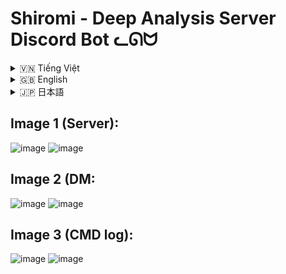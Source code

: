 # Shiromi - Deep Analysis Server Discord Bot ᓚᘏᗢ

<!-- Vietnamese -->
<details>
<summary>🇻🇳 Tiếng Việt</summary>

## Giới thiệu

**Shiromi** là một bot Discord mạnh mẽ được thiết kế để thực hiện quét và phân tích sâu dữ liệu hoạt động của một server Discord. Bot thu thập thông tin chi tiết về tin nhắn, hoạt động của thành viên, việc sử dụng emoji/sticker, vai trò, kênh, luồng và nhiều hơn nữa. Kết quả phân tích được trình bày dưới dạng các báo cáo embeds trực quan trong Discord, file xuất CSV/JSON, và báo cáo DM cá nhân hóa cho thành viên.

Ngoài ra, Shiromi có khả năng lưu trữ dữ liệu quét vào cơ sở dữ liệu PostgreSQL, cho phép tra cứu và hiển thị thông tin qua một giao diện web (nếu được tích hợp).

Giao diện để tra cứu kết quả thành viên sau khi quét: 
--> Check: https://github.com/Rin1809/Shiromi-searchweb

**Các chức năng chính:**

*   **Quét Toàn Diện:** Thu thập dữ liệu từ tất cả các kênh text, voice (chat), và luồng (bao gồm cả luồng lưu trữ nếu có quyền).
*   **Phân Tích Hoạt Động:** Đếm tin nhắn, link, ảnh, emoji, sticker, lượt nhắc, trả lời, reaction (đã lọc) của từng thành viên và toàn server.
*   **Thống Kê Phụ Trợ:** Lấy thông tin boosters, kênh voice/stage, invites, webhooks, integrations, thành viên lâu năm nhất, và phân tích audit log (ví dụ: theo dõi lượt cấp role, tạo thread).
*   **Báo Cáo Đa Dạng:**
    *   **Embeds Discord:** Hiển thị các bảng xếp hạng và thống kê trực tiếp trong kênh Discord được chỉ định.
    *   **Xuất File:** Tạo file CSV và JSON chi tiết cho các mục dữ liệu khác nhau. (Đang thi công)
    *   **DM Cá Nhân:** Gửi báo cáo tóm tắt hoạt động và thành tích cá nhân cho từng thành viên (dựa trên role cấu hình hoặc cho admin ở chế độ test).
*   **Lưu Trữ Database:** Lưu kết quả quét và dữ liệu người dùng vào PostgreSQL để có thể truy cập qua web.
*   **Logging Chi Tiết:** Ghi log quá trình quét vào một thread Discord riêng biệt để dễ theo dõi.
*   **Tùy Biến Cao:** Nhiều tùy chọn cấu hình qua file `.env` (ví dụ: loại trừ category, theo dõi role cụ thể, ID sticker/emoji, kênh báo cáo).
*   **Hỗ Trợ Proxy Bot:** Có thể hoạt động như một bot worker, nhận lệnh từ một bot proxy chính (ví dụ: Mizuki).

## Tính năng

*   **Phân tích Server:**
    *   Thông tin chung server (owner, ngày tạo, boost, số lượng kênh/role/emoji/sticker).
    *   Thống kê quét (số kênh/luồng đã xử lý, tổng tin nhắn, tổng reaction đã lọc, thời gian quét).
    *   Bảng xếp hạng hoạt động kênh text và voice (chat).
    *   "Giờ Vàng" và "Giờ Âm" của server và các kênh/luồng.
    *   Top emoji/sticker được sử dụng nhiều/ít nhất server.
    *   Emoji server không được sử dụng.
*   **Phân tích Thành viên:**
    *   Bảng xếp hạng người dùng hoạt động nhiều/ít nhất (tin nhắn, link, ảnh, emoji server, sticker, mention gửi/nhận, trả lời, reaction gửi/nhận, số kênh hoạt động, thời gian hoạt động).
    *   Bảng xếp hạng người mời nhiều nhất (theo lượt dùng invite).
    *   Bảng xếp hạng booster "bền bỉ" nhất.
    *   Bảng xếp hạng thành viên lâu năm nhất.
    *   Bảng xếp hạng người tạo thread nhiều/ít nhất.
    *   Theo dõi và xếp hạng lượt nhận các role đặc biệt (từ Audit Log).
*   **Tìm Kiếm Từ Khóa:**
    *   Tìm kiếm các từ khóa cụ thể trong tin nhắn.
    *   Thống kê tổng số lần xuất hiện, top kênh/luồng và top user theo từ khóa.
*   **Xuất Dữ Liệu:** (Đang thi công)
    *   File CSV chi tiết cho thông tin server, kênh/luồng, hoạt động người dùng, roles, boosters, invites, webhooks, integrations, audit logs, và các bảng xếp hạng.
    *   File JSON tổng hợp toàn bộ dữ liệu quét.
*   **Báo Cáo DM Cá Nhân:**
    *   Tóm tắt hoạt động cá nhân (tin nhắn, nội dung gửi, tương tác, thời gian hoạt động, phạm vi hoạt động).
    *   Top items cá nhân (emoji, sticker).
    *   "Giờ Vàng" cá nhân.
    *   Thành tích và vị trí trong các bảng xếp hạng của server.
    *   Lời cảm ơn và ảnh cá nhân hóa cho các role đặc biệt (booster, người đóng góp).
*   **Kỹ thuật:**
    *   Sử dụng `asyncio` và `asyncpg` cho các hoạt động bất đồng bộ và tương tác database hiệu quả.
    *   Logging chi tiết lên console (sử dụng `rich`) và thread Discord.
    *   Cấu hình intents Discord linh hoạt.
    *   Quản lý lỗi và cooldown cho lệnh.
    *   Hỗ trợ PROXY_BOT_ID để nhận lệnh từ bot khác.

## Điều kiện tiên quyết

1.  **Python:** Phiên bản 3.8 trở lên.
2.  **Git:** Để tải mã nguồn.
3.  **PostgreSQL Server:** Một instance PostgreSQL đang chạy và có thể truy cập.
4.  (Tùy chọn) Một bot Discord khác để làm PROXY_BOT_ID nếu bạn muốn sử dụng tính năng này.

## Cài đặt

1.  **Tải mã nguồn:**
    ```bash
    git clone https://github.com/Rin1809/Shiromi
    cd Shiromi
    ```

2.  **Tạo môi trường ảo (khuyến nghị):**
    ```bash
    python -m venv venv
    # Windows
    venv\Scripts\activate
    # Linux/macOS
    source venv/bin/activate
    ```

3.  **Cài đặt thư viện:**
    ```bash
    pip install -r requirements.txt
    ```

## Cấu hình

1.  **Sao chép file `.env_example.md` thành `.env`:**
    ```bash
    # Windows
    copy .env_example.md .env
    # Linux/macOS
    cp .env_example.md .env
    ```

2.  **Chỉnh sửa file `.env` với các thông tin của bạn:**
    *   `DISCORD_TOKEN`: Token của bot discord của bạn.
    *   `DATABASE_URL`: Chuỗi kết nối đến PostgreSQL của bạn (ví dụ: `postgresql://user:password@host:port/database`).
    *   `ADMIN_USER_ID`: ID người dùng Discord của chủ sở hữu bot (quan trọng cho quyền `is_owner()`).
    *   `PROXY_BOT_ID` (Tùy chọn): ID của bot proxy (ví dụ: Mizuki) nếu bạn muốn Shiromi nhận lệnh từ bot đó.
    *   `BOT_NAME`: Tên bot sẽ hiển thị trong một số tin nhắn.
    *   `COMMAND_PREFIX`: Tiền tố lệnh (ví dụ: `Shi`).
    *   `EXCLUDED_CATEGORY_IDS` (Tùy chọn): Danh sách ID category cần loại trừ khỏi quét, cách nhau bởi dấu phẩy.
    *   `FINAL_STICKER_ID`, `INTERMEDIATE_STICKER_ID`, `LEAST_STICKER_ID`, `MOST_STICKER_ID` (Tùy chọn): ID các sticker sẽ được gửi ở các giai đoạn khác nhau của báo cáo.
    *   `WEBSITE_BASE_URL` (Tùy chọn): URL gốc của trang web hiển thị dữ liệu quét (nếu có).
    *   `REPORT_CHANNEL_ID` (Tùy chọn): ID kênh Discord để gửi báo cáo embeds công khai. Nếu không đặt, sẽ gửi vào kênh gốc nơi lệnh được gọi.
    *   `FINAL_DM_EMOJI` (Tùy chọn): Emoji gửi cuối mỗi DM cá nhân.
    *   `TRACKED_ROLE_GRANT_IDS` (Tùy chọn): ID các role cần theo dõi lượt cấp qua Audit Log.
    *   `DM_REPORT_RECIPIENT_ROLE_ID` (Tùy chọn): ID của role mà thành viên có role này sẽ nhận DM báo cáo.
    *   `BOOSTER_THANKYOU_ROLE_IDS` (Tùy chọn): ID các role (booster, đóng góp) để gửi lời cảm ơn đặc biệt và ảnh cá nhân hóa trong DM.
    *   `ADMIN_ROLE_IDS_FILTER` (Tùy chọn): ID các role admin khác (ngoài quyền Administrator của server) cần lọc khỏi một số BXH.
    *   `REACTION_UNICODE_EXCEPTIONS` (Tùy chọn): Danh sách emoji Unicode được phép xuất hiện trong BXH reaction (ngoài emoji của server).
    *   `ENABLE_REACTION_SCAN` (Tùy chọn): Đặt là `true` để bật quét reaction (có thể làm chậm quá trình quét).
    *   `MAX_CONCURRENT_CHANNEL_SCANS` (Tùy chọn): Số kênh/luồng quét đồng thời tối đa (mặc định là 5).

3.  **Cấu hình ảnh cá nhân hóa cho DM (Tùy chọn):**
    *   Chỉnh sửa file `quy_toc_anh.json`.
    *   Thêm các cặp `"USER_ID": "IMAGE_URL"` cho những người dùng có `BOOSTER_THANKYOU_ROLE_IDS` mà bạn muốn họ nhận ảnh riêng trong DM.

## Chạy Bot

Sau khi cài đặt và cấu hình:
```bash
python bot.py
```
Bot sẽ kết nối tới Discord và sẵn sàng nhận lệnh.

## Sử dụng Lệnh

Các lệnh chính được gọi qua tiền tố đã cấu hình (ví dụ: `Shi`).

*   **Chế độ Test (Gửi DM cho Admin):**
    *   `[prefix]romi [export_csv=True/False] [export_json=True/False] [keywords=từ khóa1,từ khóa2]`
    *   Ví dụ: `Shiromi export_csv=True keywords=chào,tạm biệt`
    *   Mặc định: `export_csv=False`, `export_json=False`, không tìm keywords.
    *   Báo cáo DM cá nhân sẽ được gửi đến `ADMIN_USER_ID` đã cấu hình.
*   **Chế độ Bình Thường (Gửi DM cho Role Cấu Hình):**
    *   `Shiromi`
    *   Báo cáo DM cá nhân sẽ được gửi đến những người dùng có `DM_REPORT_RECIPIENT_ROLE_ID`.
*   **Kiểm tra Bot:**
    *   `[prefix]ping_shiromi`
    *   Kiểm tra xem bot có phản hồi không và hiển thị độ trễ.

**Lưu ý về PROXY_BOT_ID:**
Nếu `PROXY_BOT_ID` được cấu hình, bot đó có thể gọi lệnh của Shiromi bằng cách gửi tin nhắn bắt đầu trực tiếp bằng tên lệnh (không cần tiền tố `COMMAND_PREFIX` của Shiromi). Ví dụ, nếu bot proxy gửi `romi`, Shiromi sẽ hiểu và thực thi.

## Cấu trúc thư mục

```
Shiromi/
├── .git/
├── __pycache__/
├── bot_core/
│   ├── __init__.py
│   ├── events.py
│   ├── setup.py
├── cogs/
│   ├── deep_scan_helpers/
│   │   ├── __init__.py
│   │   ├── data_processing.py
│   │   ├── dm_sender.py
│   │   ├── export_generation.py
│   │   ├── finalization.py
│   │   ├── init_scan.py
│   │   ├── report_generation.py
│   │   ├── scan_channels.py
│   ├── __init__.py
│   ├── deep_scan_cog.py
├── moitruongao/ (Môi trường ảo Python, vd: venv)
├── reporting/
│   ├── __init__.py
│   ├── csv_writer.py
│   ├── embeds_analysis.py
│   ├── embeds_dm.py
│   ├── embeds_guild.py
│   ├── embeds_items.py
│   ├── embeds_user.py
│   ├── json_writer.py
├── .env                    # Đặt .env ở đây, biến môi trường (QUAN TRỌNG, BÍ MẬT)
├── .env_example.md         # File ví dụ cho .env
├── .gitignore
├── bot.py                  # File chạy bot chính
├── config.py               # Tải và quản lý cấu hình
├── database.py             # Tương tác với cơ sở dữ liệu PostgreSQL
├── discord_logging.py      # Gửi log lên thread Discord
├── quy_toc_anh.json        # Mapping ảnh cá nhân cho DM
├── README.md               # File bạn đang đọc
├── requirements.txt        # Danh sách thư viện Python
├── scanner.py              # (Trống - có thể dành cho chức năng tương lai)
└── utils.py                # Các hàm tiện ích chung
```

## Lưu ý Quan trọng

*   **Quyền Bot:** Shiromi cần nhiều quyền Discord để hoạt động đầy đủ (bao gồm các Privileged Intents như Guild Members, Message Content, và các quyền server như View Audit Log, Manage Server, Read Message History, Create Public Threads, Embed Links, Attach Files). Đảm bảo bot có đủ quyền trên Developer Portal và trong server.
*   **Cơ sở dữ liệu:** Kết nối và thiết lập bảng PostgreSQL là bắt buộc. Bot sẽ không hoạt động nếu không có database.
*   **Tài nguyên:** Quá trình quét sâu có thể tốn thời gian và tài nguyên (CPU, RAM, API rate limit của Discord), đặc biệt trên các server lớn hoặc khi bật quét reaction.
*   **API Rate Limits:** Bot cố gắng xử lý rate limit của Discord, nhưng với các server cực lớn, việc quét có thể bị gián đoạn.
*   **Bảo mật PROXY_BOT_ID:** Nếu sử dụng, đảm bảo rằng chỉ bot proxy đáng tin cậy mới có ID đó, vì nó có thể thực thi các lệnh mạnh mẽ của Shiromi.

</details>

<!-- English -->
<details>
<summary>🇬🇧 English</summary>

## Introduction

**Shiromi** is a powerful Discord bot designed to perform in-depth scans and analysis of a Discord server's activity data. It collects detailed information about messages, member activity, emoji/sticker usage, roles, channels, threads, and much more. The analysis results are presented as visually appealing embed reports in Discord, CSV/JSON export files, and personalized DM reports for members.

Additionally, Shiromi can store scan data in a PostgreSQL database, enabling data retrieval and display through a web interface (if integrated).

Web interface to search for user's data after all :
---> Check : https://github.com/Rin1809/Shiromi-searchweb

**Main functionalities:**

*   **Comprehensive Scanning:** Collects data from all text channels, voice channels (chat), and threads (including archived threads if permissions allow).
*   **Activity Analysis:** Counts messages, links, images, emojis, stickers, mentions, replies, and (filtered) reactions for each member and the entire server.
*   **Auxiliary Statistics:** Fetches information on boosters, voice/stage channels, invites, webhooks, integrations, oldest members, and analyzes audit logs (e.g., tracking role grants, thread creations).
*   **Diverse Reporting:**
    *   **Discord Embeds:** Displays leaderboards and statistics directly in a designated Discord channel.
    *   **File Exports:** Generates detailed CSV and JSON files for various data categories. (Working on it)
    *   **Personalized DMs:** Sends summary reports of individual activity and achievements to members (based on configured roles or to an admin in test mode).
*   **Database Storage:** Saves scan results and user data to PostgreSQL for potential web-based access.
*   **Detailed Logging:** Logs the scanning process to a separate Discord thread for easy monitoring.
*   **Highly Configurable:** Many customization options via the `.env` file (e.g., exclude categories, track specific roles, sticker/emoji IDs, report channel).
*   **Proxy Bot Support:** Can function as a worker bot, receiving commands from a main proxy bot (e.g., Mizuki).

## Features

*   **Server Analysis:**
    *   General server information (owner, creation date, boost level, counts of channels/roles/emojis/stickers).
    *   Scan summary (processed channels/threads, total messages, total filtered reactions, scan duration).
    *   Activity leaderboards for text and voice (chat) channels.
    *   Server and channel/thread "Golden Hours" (most active) and "Umbra Hours" (least active).
    *   Top most/least used server emojis/stickers.
    *   Unused server emojis.
*   **Member Analysis:**
    *   Leaderboards for most/least active users (messages, links, images, server emojis, stickers, mentions sent/received, replies, reactions sent/received, distinct channels active in, activity span).
    *   Top inviters leaderboard (by invite uses).
    *   "Most Enduring" booster leaderboard.
    *   Oldest members leaderboard.
    *   Most/least thread creators leaderboard.
    *   Tracking and ranking of grants for special roles (from Audit Log).
*   **Keyword Search:**
    *   Search for specific keywords in messages.
    *   Statistics on total occurrences, top channels/threads, and top users by keyword.
*   **Data Export:**
    *   Detailed CSV files for server info, channels/threads, user activity, roles, boosters, invites, webhooks, integrations, audit logs, and leaderboards.
    *   Comprehensive JSON file of all scanned data.
*   **Personalized DM Reports:**
    *   Summary of personal activity (messages, content sent, interactions, activity time, scope of activity).
    *   Top personal items (emojis, stickers).
    *   Personal "Golden Hour."
    *   Achievements and server ranking positions.
    *   Personalized thank-you messages and images for special roles (boosters, contributors).
*   **Technical:**
    *   Uses `asyncio` and `asyncpg` for efficient asynchronous operations and database interaction.
    *   Detailed logging to console (using `rich`) and a Discord thread.
    *   Flexible Discord intents configuration.
    *   Error handling and command cooldowns.
    *   Supports `PROXY_BOT_ID` for receiving commands from another bot.

## Prerequisites

1.  **Python:** Version 3.8 or higher.
2.  **Git:** To clone the source code.
3.  **PostgreSQL Server:** A running and accessible PostgreSQL instance.
4.  (Optional) Another Discord bot to act as `PROXY_BOT_ID` if you wish to use this feature.

## Installation

1.  **Clone the repository:**
    ```bash
    git clone https://github.com/Rin1809/Shiromi
    cd Shiromi
    ```

2.  **Create a virtual environment (recommended):**
    ```bash
    python -m venv venv
    # Windows
    venv\Scripts\activate
    # Linux/macOS
    source venv/bin/activate
    ```

3.  **Install dependencies:**
    ```bash
    pip install -r requirements.txt
    ```

## Configuration

1.  **Copy `.env_example.md` to `.env`:**
    ```bash
    # Windows
    copy .env_example.md .env
    # Linux/macOS
    cp .env_example.md .env
    ```

2.  **Edit the `.env` file with your information:**
    *   `DISCORD_TOKEN`: Your discord bot's token.
    *   `DATABASE_URL`: Connection string for your PostgreSQL (e.g., `postgresql://user:password@host:port/database`).
    *   `ADMIN_USER_ID`: Your Discord user ID (important for `is_owner()` permissions).
    *   `PROXY_BOT_ID` (Optional): ID of the proxy bot (e.g., Mizuki) if you want Shiromi to accept commands from it.
    *   `BOT_NAME`: Bot's name to be displayed in some messages.
    *   `COMMAND_PREFIX`: Command prefix (e.g., `Shi`).
    *   `EXCLUDED_CATEGORY_IDS` (Optional): Comma-separated list of category IDs to exclude from scans.
    *   `FINAL_STICKER_ID`, `INTERMEDIATE_STICKER_ID`, `LEAST_STICKER_ID`, `MOST_STICKER_ID` (Optional): IDs of stickers to be sent at different reporting stages.
    *   `WEBSITE_BASE_URL` (Optional): Base URL of the website displaying scan data (if any).
    *   `REPORT_CHANNEL_ID` (Optional): Discord channel ID to send public embed reports. If not set, reports are sent to the channel where the command was invoked.
    *   `FINAL_DM_EMOJI` (Optional): Emoji sent at the end of each personalized DM.
    *   `TRACKED_ROLE_GRANT_IDS` (Optional): Role IDs to track grants for via Audit Log.
    *   `DM_REPORT_RECIPIENT_ROLE_ID` (Optional): ID of the role whose members will receive DM reports.
    *   `BOOSTER_THANKYOU_ROLE_IDS` (Optional): Role IDs (boosters, contributors) to send special thank-you messages and personalized images in DMs.
    *   `ADMIN_ROLE_IDS_FILTER` (Optional): Other admin role IDs (besides server Administrator permission) to filter from some leaderboards.
    *   `REACTION_UNICODE_EXCEPTIONS` (Optional): List of Unicode emojis allowed in reaction leaderboards (besides server emojis).
    *   `ENABLE_REACTION_SCAN` (Optional): Set to `true` to enable reaction scanning (can slow down scans).
    *   `MAX_CONCURRENT_CHANNEL_SCANS` (Optional): Maximum number of channels/threads to scan concurrently (default is 5).

3.  **Configure personalized DM images (Optional):**
    *   Edit the `quy_toc_anh.json` file.
    *   Add `"USER_ID": "IMAGE_URL"` pairs for users with `BOOSTER_THANKYOU_ROLE_IDS` whom you want to receive custom images in their DMs.

## Running the Bot

After installation and configuration:
```bash
python bot.py
```
The bot will connect to Discord and be ready to receive commands.

## Using Commands

Main commands are invoked using the configured prefix (e.g., `Shi`).

*   **Test Mode (Sends DMs to Admin):**
    *   `[prefix]romi`
    *   Example: `Shiromi export_csv=True keywords=hello,goodbye`
    *   Defaults: `export_csv=False`, `export_json=False`, no keywords.
    *   Personalized DM reports will be sent to the configured `ADMIN_USER_ID`.
*   **Normal Mode (Sends DMs to Configured Role):**
    *   `Shiromi`
    *   Personalized DM reports will be sent to users with the `DM_REPORT_RECIPIENT_ROLE_ID`.
*   **Bot Check:**
    *   `[prefix]ping_shiromi`
    *   Checks if the bot is responsive and shows latency.

**Note on PROXY_BOT_ID:**
If `PROXY_BOT_ID` is configured, that bot can invoke Shiromi's commands by sending a message starting directly with the command name (no need for Shiromi's `COMMAND_PREFIX`). For example, if the proxy bot sends `romi`, Shiromi will understand and execute it.

## Folder Structure

```
Shiromi/
├── .git/
├── __pycache__/
├── bot_core/
│   ├── __init__.py
│   ├── events.py
│   ├── setup.py
├── cogs/
│   ├── deep_scan_helpers/
│   │   ├── __init__.py
│   │   ├── data_processing.py
│   │   ├── dm_sender.py
│   │   ├── export_generation.py
│   │   ├── finalization.py
│   │   ├── init_scan.py
│   │   ├── report_generation.py
│   │   ├── scan_channels.py
│   ├── __init__.py
│   ├── deep_scan_cog.py
├── moitruongao/ (Python virtual environment, e.g., venv)
├── reporting/
│   ├── __init__.py
│   ├── csv_writer.py
│   ├── embeds_analysis.py
│   ├── embeds_dm.py
│   ├── embeds_guild.py
│   ├── embeds_items.py
│   ├── embeds_user.py
│   ├── json_writer.py
├── .env                    # set it here, Environment variables (IMPORTANT, SECRET)
├── .env_example.md         # Example file for .env
├── .gitignore
├── bot.py                  # Main bot execution file
├── config.py               # Loads and manages configuration
├── database.py             # Interacts with PostgreSQL database
├── discord_logging.py      # Sends logs to a Discord thread
├── quy_toc_anh.json        # Mapping for personalized DM images
├── README.md               # This file
├── requirements.txt        # Python library dependencies
├── scanner.py              # (Empty - possibly for future features)
└── utils.py                # General utility functions
```

## Important Notes

*   **Bot Permissions:** Shiromi requires extensive Discord permissions to function fully (including Privileged Intents like Guild Members, Message Content, and server permissions such as View Audit Log, Manage Server, Read Message History, Create Public Threads, Embed Links, Attach Files). Ensure the bot has sufficient permissions on the Developer Portal and within the server.
*   **Database:** PostgreSQL connection and table setup are mandatory. The bot will not operate without a database.
*   **Resources:** Deep scans can be time-consuming and resource-intensive (CPU, RAM, Discord API rate limits), especially on large servers or when reaction scanning is enabled.
*   **API Rate Limits:** The bot attempts to handle Discord's rate limits, but scans on extremely large servers might still be interrupted.
*   **PROXY_BOT_ID Security:** If used, ensure that only the trusted proxy bot has that ID, as it can execute Shiromi's powerful commands.

</details>

<!-- Japanese -->
<details>
<summary>🇯🇵 日本語</summary>

## 概要

**Shiromi (シロミ)** は、Discordサーバーの活動データを詳細にスキャンおよび分析するために設計された強力なDiscordボットです。メッセージ、メンバーの活動、絵文字/スタンプの使用状況、ロール、チャンネル、スレッドなどに関する詳細情報を収集します。分析結果は、Discord内の視覚的に魅力的な埋め込みレポート、CSV/JSONエクスポートファイル、およびメンバー向けのパーソナライズされたDMレポートとして表示されます。

さらに、ShiromiはスキャンデータをPostgreSQLデータベースに保存でき、Webインターフェース（統合されている場合）を介したデータ検索と表示を可能にします。

Userのダタを検索のWeb インターフェースです：
ーー＞確認：https://github.com/Rin1809/Shiromi-searchweb

**主な機能:**

*   **包括的スキャン:** すべてのテキストチャンネル、ボイスチャンネル（チャット）、スレッド（権限があればアーカイブ済みスレッドも含む）からデータを収集します。
*   **活動分析:** 各メンバーおよびサーバー全体のメッセージ、リンク、画像、絵文字、スタンプ、メンション、返信、および（フィルタリングされた）リアクションをカウントします。
*   **補助統計:** ブースター、ボイス/ステージチャンネル、招待、Webhook、連携、最古参メンバーに関する情報を取得し、監査ログを分析します（例: ロール付与、スレッド作成の追跡）。
*   **多様なレポート:**
    *   **Discord埋め込み:** 指定されたDiscordチャンネルにリーダーボードと統計を直接表示します。
    *   **ファイルエクスポート:** 様々なデータカテゴリに対応した詳細なCSVおよびJSONファイルを生成します。（まだです）
    *   **パーソナライズDM:** 個人の活動と実績の概要レポートをメンバーに送信します（設定されたロールに基づいて、またはテストモードでは管理者に）。
*   **データベース保存:** スキャン結果とユーザーデータをPostgreSQLに保存し、Web経由でのアクセスを可能にします。
*   **詳細ロギング:** スキャンプロセスを別のDiscordスレッドに記録し、監視を容易にします。
*   **高度な設定可能性:** `.env`ファイルを通じて多くのカスタマイズオプションを提供します（例: カテゴリ除外、特定ロールの追跡、スタンプ/絵文字ID、レポートチャンネル）。
*   **プロキシボット対応:** メインのプロキシボット（例: Mizuki）からコマンドを受信するワーカーボットとして機能できます。

## 機能

*   **サーバー分析:**
    *   一般サーバー情報（オーナー、作成日、ブーストレベル、チャンネル/ロール/絵文字/スタンプの数）。
    *   スキャン概要（処理済みチャンネル/スレッド数、総メッセージ数、総フィルタリング済みリアクション数、スキャン時間）。
    *   テキストおよびボイス（チャット）チャンネルの活動リーダーボード。
    *   サーバーおよびチャンネル/スレッドの「ゴールデンアワー」（最も活発）および「アンブラアワー」（最も閑散）。
    *   サーバーで最も/最も少なく使用された絵文字/スタンプ。
    *   未使用のサーバー絵文字。
*   **メンバー分析:**
    *   最も/最も活動の少ないユーザーのリーダーボード（メッセージ、リンク、画像、サーバー絵文字、スタンプ、送受信メンション、返信、送受信リアクション、活動チャンネル数、活動期間）。
    *   最多招待者リーダーボード（招待使用数による）。
    *   「最も長くブーストしている」ブースターのリーダーボード。
    *   最古参メンバーのリーダーボード。
    *   最多/最少スレッド作成者リーダーボード。
    *   特別ロールの付与追跡とランキング（監査ログから）。
*   **キーワード検索:**
    *   メッセージ内の特定のキーワードを検索。
    *   キーワードごとの総出現回数、トップチャンネル/スレッド、トップユーザーの統計。
*   **データエクスポート:**
    *   サーバー情報、チャンネル/スレッド、ユーザー活動、ロール、ブースター、招待、Webhook、連携、監査ログ、およびリーダーボードの詳細なCSVファイル。
    *   全スキャンデータの包括的なJSONファイル。
*   **パーソナライズDMレポート:**
    *   個人の活動概要（メッセージ、送信コンテンツ、インタラクション、活動時間、活動範囲）。
    *   個人のトップアイテム（絵文字、スタンプ）。
    *   個人の「ゴールデンアワー」。
    *   サーバーランキングにおける実績と順位。
    *   特別ロール（ブースター、貢献者）へのパーソナライズされた感謝メッセージと画像。
*   **技術仕様:**
    *   効率的な非同期操作とデータベース対話のために`asyncio`と`asyncpg`を使用。
    *   コンソール（`rich`を使用）およびDiscordスレッドへの詳細ロギング。
    *   柔軟なDiscordインテント設定。
    *   エラー処理とコマンドクールダウン。
    *   別のボットからコマンドを受信するための`PROXY_BOT_ID`をサポート。

## 前提条件

1.  **Python:** バージョン3.8以上。
2.  **Git:** ソースコードのクローン用。
3.  **PostgreSQLサーバー:** 実行中でアクセス可能なPostgreSQLインスタンス。
4.  (任意) この機能を使用したい場合は、`PROXY_BOT_ID`として機能する別のDiscordボット。

## インストール

1.  **リポジトリのクローン:**
    ```bash
    git clone https://github.com/Rin1809/Shiromi
    cd Shiromi
    ```

2.  **仮想環境の作成 (推奨):**
    ```bash
    python -m venv venv
    # Windows
    venv\Scripts\activate
    # Linux/macOS
    source venv/bin/activate
    ```

3.  **依存関係のインストール:**
    ```bash
    pip install -r requirements.txt
    ```

## 設定

1.  **`.env_example.md` を `.env` にコピー:**
    ```bash
    # Windows
    copy .env_example.md .env
    # Linux/macOS
    cp .env_example.md .env
    ```

2.  **`.env` ファイルを編集して情報を入力:**
    *   `DISCORD_TOKEN`: あなたのDiscordボットのトークン。
    *   `DATABASE_URL`: PostgreSQLへの接続文字列 (例: `postgresql://user:password@host:port/database`)。
    *   `ADMIN_USER_ID`: ボット所有者のDiscordユーザーID (`is_owner()`権限に重要)。
    *   `PROXY_BOT_ID` (任意): Shiromiがコマンドを受け付けるプロキシボットのID (例: Mizuki)。
    *   `BOT_NAME`: 一部のメッセージで表示されるボット名。
    *   `COMMAND_PREFIX`: コマンドプレフィックス (例: `Shi`)。
    *   `EXCLUDED_CATEGORY_IDS` (任意): スキャンから除外するカテゴリIDのコンマ区切りリスト。
    *   `FINAL_STICKER_ID`, `INTERMEDIATE_STICKER_ID`, `LEAST_STICKER_ID`, `MOST_STICKER_ID` (任意): レポートの様々な段階で送信されるスタンプのID。
    *   `WEBSITE_BASE_URL` (任意): スキャンデータを表示するウェブサイトのベースURL (もしあれば)。
    *   `REPORT_CHANNEL_ID` (任意): 公開埋め込みレポートを送信するDiscordチャンネルID。設定しない場合、コマンドが呼び出された元のチャンネルに送信されます。
    *   `FINAL_DM_EMOJI` (任意): 各パーソナライズDMの最後に送信される絵文字。
    *   `TRACKED_ROLE_GRANT_IDS` (任意): 監査ログ経由で付与を追跡するロールID。
    *   `DM_REPORT_RECIPIENT_ROLE_ID` (任意): DMレポートを受信するメンバーが持つロールのID。
    *   `BOOSTER_THANKYOU_ROLE_IDS` (任意): DMで特別な感謝メッセージとパーソナライズ画像を送信するロールID (ブースター、貢献者)。
    *   `ADMIN_ROLE_IDS_FILTER` (任意): 一部のリーダーボードから除外する他の管理者ロールID (サーバーの管理者権限以外)。
    *   `REACTION_UNICODE_EXCEPTIONS` (任意): リアクションリーダーボードで許可されるUnicode絵文字のリスト (サーバー絵文字以外)。
    *   `ENABLE_REACTION_SCAN` (任意): リアクションスキャンを有効にする場合は `true` に設定 (スキャンが遅くなる可能性あり)。
    *   `MAX_CONCURRENT_CHANNEL_SCANS` (任意): 同時にスキャンするチャンネル/スレッドの最大数 (デフォルトは5)。

3.  **パーソナライズDM画像の構成 (任意):**
    *   `quy_toc_anh.json` ファイルを編集します。
    *   `BOOSTER_THANKYOU_ROLE_IDS` を持ち、DMでカスタム画像を受信させたいユーザーに対して、`"USER_ID": "IMAGE_URL"` のペアを追加します。

## ボットの実行

インストールと設定後:
```bash
python bot.py
```
ボットはDiscordに接続し、コマンドを受け付ける準備ができます。

## コマンドの使用方法

主なコマンドは、設定されたプレフィックス (例: `Shi`) を使用して呼び出します。

*   **テストモード (管理者にDMを送信):**
    *   `[prefix]romi [keywords=キーワード1,キーワード2]`
    *   例: `Shiromi keywords=こんにちは,さようなら`
    *   パーソナライズDMレポートは、設定された `ADMIN_USER_ID` に送信されます。
*   **通常モード (設定されたロールにDMを送信):** （まだ利用できないです）
    *   `Shiromi`
    *   パーソナライズDMレポートは、`DM_REPORT_RECIPIENT_ROLE_ID` を持つユーザーに送信されます。
*   **ボットチェック:**
    *   `[prefix]ping_shiromi`
    *   ボットが応答するかどうかを確認し、遅延を表示します。

**PROXY_BOT_IDに関する注意:**
`PROXY_BOT_ID` が設定されている場合、そのボットはShiromiの `COMMAND_PREFIX` なしで、コマンド名で始まるメッセージを送信することでShiromiのコマンドを呼び出すことができます。例えば、プロキシボットが `romi` と送信すると、Shiromiはそれを理解して実行します。

## フォルダ構造

```
Shiromi/
├── .git/
├── __pycache__/
├── bot_core/
│   ├── __init__.py
│   ├── events.py
│   ├── setup.py
├── cogs/
│   ├── deep_scan_helpers/
│   │   ├── __init__.py
│   │   ├── data_processing.py
│   │   ├── dm_sender.py
│   │   ├── export_generation.py
│   │   ├── finalization.py
│   │   ├── init_scan.py
│   │   ├── report_generation.py
│   │   ├── scan_channels.py
│   ├── __init__.py
│   ├── deep_scan_cog.py
├── moitruongao/ (Python仮想環境、例: venv)
├── reporting/
│   ├── __init__.py
│   ├── csv_writer.py
│   ├── embeds_analysis.py
│   ├── embeds_dm.py
│   ├── embeds_guild.py
│   ├── embeds_items.py
│   ├── embeds_user.py
│   ├── json_writer.py
├── .env                    #ここにおいて下さし 環境変数 (重要、機密)asda
├── .env_example.md         # .env のサンプルファイル
├── .gitignore
├── bot.py                  # メインボット実行ファイルdsd
├── config.py               # 設定の読み込みと管理
├── database.py             # PostgreSQLデータベースとの対話
├── discord_logging.py      # Discordスレッドへのログ送信
├── quy_toc_anh.json        # パーソナライズDM画像の対応表
├── README.md               # このファイル
├── requirements.txt        # Pythonライブラリの依存関係
├── scanner.py              # (空 - 将来の機能用かも)
└── utils.py                # 一般的なユーティリティ関数
```

## 重要な注意点

*   **ボット権限:** Shiromiが完全に機能するには、広範なDiscord権限が必要です（Guild Members、Message Contentなどの特権インテント、およびView Audit Log、Manage Server、Read Message History、Create Public Threads、Embed Links、Attach Filesなどのサーバー権限を含む）。Developer Portalおよびサーバー内でボットが十分な権限を持っていることを確認してください。
*   **データベース:** PostgreSQL接続とテーブル設定は必須です。データベースなしではボットは動作しません。
*   **リソース:** 詳細スキャンは、特に大規模サーバーやリアクションスキャンが有効な場合、時間とリソース（CPU、RAM、Discord APIレート制限）を消費する可能性があります。
*   **APIレート制限:** ボットはDiscordのレート制限を処理しようとしますが、非常に大規模なサーバーではスキャンが中断される可能性があります。
*   **PROXY_BOT_IDのセキュリティ:** 使用する場合、信頼できるプロキシボットのみがそのIDを持つようにしてください。Shiromiの強力なコマンドを実行できるためです。

</details>

## Image 1 (Server):

![image](https://github.com/user-attachments/assets/b402929b-5043-4991-999d-4b4daefd9991)
![image](https://github.com/user-attachments/assets/1a150747-062b-491f-a363-bcc10f3af86d)

## Image 2 (DM:

![image](https://github.com/user-attachments/assets/e648e102-23ec-428f-a4f3-8bd193d17b8f)
![image](https://github.com/user-attachments/assets/f2661310-7422-41f2-ac02-ccdd787aa4ac)


## Image 3 (CMD log):
![image](https://github.com/user-attachments/assets/7304c1a7-349a-40fc-b609-8118f71a9517)
![image](https://github.com/user-attachments/assets/8d5d1409-4f33-4ae5-bc20-4be014e6ceaa)



